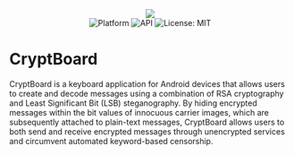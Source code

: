 <div align="center"><img src="https://github.com/rhayes2/CryptBoard/blob/master/app/src/main/res/mipmap-xxxhdpi/ic_launcher_foreground.png?raw=true"/></div>  
<div align= "center"><img src="https://img.shields.io/badge/platform-Android-brightgreen.svg" alt="Platform" /> <img src="https://img.shields.io/badge/API-23%2B-blue.svg" alt="API" /> <img src="https://img.shields.io/badge/License-MIT-red.svg" alt="License: MIT" />
</div>

# CryptBoard
CryptBoard is a keyboard application for Android devices that allows users to create and decode messages using a combination of RSA cryptography and Least Significant Bit (LSB) steganography. By hiding encrypted messages within the bit values of innocuous carrier images, which are subsequently attached to plain-text messages, CryptBoard allows users to both send and receive encrypted messages through unencrypted services and circumvent automated keyword-based censorship.


